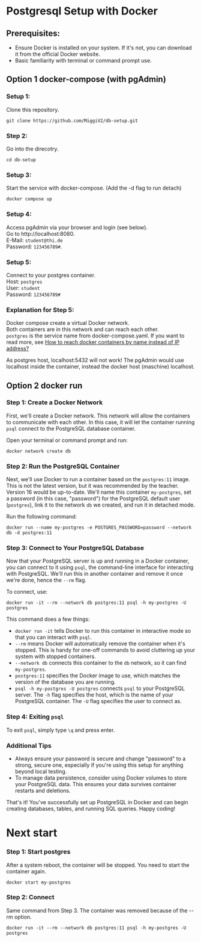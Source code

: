 # Postgresql Setup with Docker
## Prerequisites:
- Ensure Docker is installed on your system. If it's not, you can download it from the official Docker website.
- Basic familiarity with terminal or command prompt use.

## Option 1 docker-compose (with pgAdmin)

### Setup 1:
Clone this repository.
```shell
git clone https://github.com/MiggiV2/db-setup.git
```

### Step 2:
Go into the direcotry.
```shell
cd db-setup
```

### Setup 3:
Start the service with docker-compose. (Add the -d flag to run detach)
```shell
docker compose up
```

### Setup 4:
Access pgAdmin via your browser and login (see below).  
Go to http://localhost:8080.  
E-Mail: `student@thi.de`  
Password: `123456789#`.

### Setup 5:
Connect to your postgres container.  
Host: `postgres`  
User: `student`  
Password: `123456789#`

### Explanation for Step 5:
Docker compose create a virtual Docker network.  
Both containers are in this network and can reach each other.  
`postgres` is the service name from docker-compose.yaml. If you want to read more, see [How to reach docker containers by name instead of IP address?](https://stackoverflow.com/questions/31149501/how-to-reach-docker-containers-by-name-instead-of-ip-address)

As postgres host, localhost:5432 will not work! The pgAdmin would use localhost inside the container, instead the docker host (maschine) localhost.

## Option 2 docker run

### Step 1: Create a Docker Network
First, we'll create a Docker network. This network will allow the containers to communicate with each other. In this case, it will let the container running `psql` connect to the PostgreSQL database container.

Open your terminal or command prompt and run:
```shell
docker network create db
```

### Step 2: Run the PostgreSQL Container
Next, we'll use Docker to run a container based on the `postgres:11` image. This is not the latest version, but it was recommended by the teacher. Version 16 would be up-to-date. We'll name this container `my-postgres`, set a password (in this case, "password") for the PostgreSQL default user (`postgres`), link it to the network `db` we created, and run it in detached mode.

Run the following command:
```shell
docker run --name my-postgres -e POSTGRES_PASSWORD=password --network db -d postgres:11
```

### Step 3: Connect to Your PostgreSQL Database
Now that your PostgreSQL server is up and running in a Docker container, you can connect to it using `psql`, the command-line interface for interacting with PostgreSQL. We'll run this in another container and remove it once we're done, hence the `--rm` flag.

To connect, use:
```shell
docker run -it --rm --network db postgres:11 psql -h my-postgres -U postgres
```
This command does a few things:
- `docker run -it` tells Docker to run this container in interactive mode so that you can interact with `psql`.
- `--rm` means Docker will automatically remove the container when it's stopped. This is handy for one-off commands to avoid cluttering up your system with stopped containers.
- `--network db` connects this container to the `db` network, so it can find `my-postgres`.
- `postgres:11` specifies the Docker image to use, which matches the version of the database you are running.
- `psql -h my-postgres -U postgres` connects `psql` to your PostgreSQL server. The `-h` flag specifies the host, which is the name of your PostgreSQL container. The `-U` flag specifies the user to connect as.

### Step 4: Exiting `psql`
To exit `psql`, simply type `\q` and press enter.

### Additional Tips
- Always ensure your password is secure and change "password" to a strong, secure one, especially if you're using this setup for anything beyond local testing.
- To manage data persistence, consider using Docker volumes to store your PostgreSQL data. This ensures your data survives container restarts and deletions.

That's it! You've successfully set up PostgreSQL in Docker and can begin creating databases, tables, and running SQL queries. Happy coding!

# Next start
### Step 1: Start postgres
After a system reboot, the container will be stopped. You need to start the container again.
```shell
docker start my-postgres
```

### Step 2: Connect
Same command from Step 3. The container was removed because of the --rm option.
```shell
docker run -it --rm --network db postgres:11 psql -h my-postgres -U postgres
```